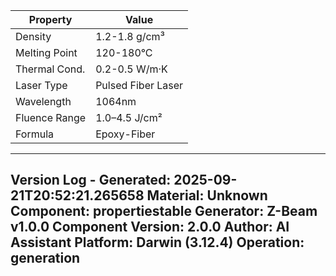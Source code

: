 | Property | Value |
|----------|-------|
| Density | 1.2-1.8 g/cm³ |
| Melting Point | 120-180°C |
| Thermal Cond. | 0.2-0.5 W/m·K |
| Laser Type | Pulsed Fiber Laser |
| Wavelength | 1064nm |
| Fluence Range | 1.0–4.5 J/cm² |
| Formula | Epoxy-Fiber |


---
Version Log - Generated: 2025-09-21T20:52:21.265658
Material: Unknown
Component: propertiestable
Generator: Z-Beam v1.0.0
Component Version: 2.0.0
Author: AI Assistant
Platform: Darwin (3.12.4)
Operation: generation
---
